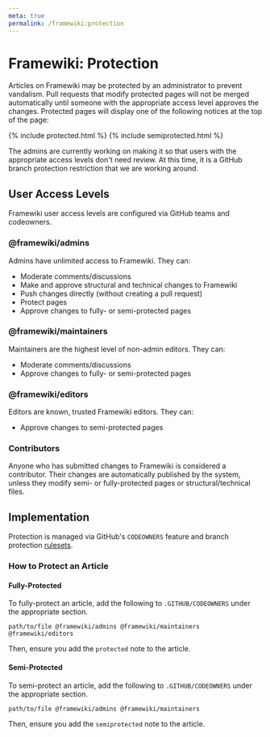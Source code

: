 ```yaml
---
meta: true
permalink: /framewiki:protection
---
```

# Framewiki: Protection
Articles on Framewiki may be protected by an administrator to prevent vandalism. Pull requests that modify protected pages will not be merged automatically until someone with the appropriate access level approves the changes. Protected pages will display one of the following notices at the top of the page:

{% include protected.html %}
{% include semiprotected.html %}

The admins are currently working on making it so that users with the appropriate access levels don't need review. At this time, it is a GitHub branch protection restriction that we are working around. 

## User Access Levels
Framewiki user access levels are configured via GitHub teams and codeowners.

### @framewiki/admins
Admins have unlimited access to Framewiki. They can:
- Moderate comments/discussions
- Make and approve structural and technical changes to Framewiki
- Push changes directly (without creating a pull request)
- Protect pages
- Approve changes to fully- or semi-protected pages

### @framewiki/maintainers
Maintainers are the highest level of non-admin editors. They can: 
- Moderate comments/discussions
- Approve changes to fully- or semi-protected pages

### @framewiki/editors
Editors are known, trusted Framewiki editors. They can:
- Approve changes to semi-protected pages

### Contributors
Anyone who has submitted changes to Framewiki is considered a contributor. Their changes are automatically published by the system, unless they modify semi- or fully-protected pages or structural/technical files.

## Implementation
Protection is managed via GitHub's `CODEOWNERS` feature and branch protection [rulesets](https://github.com/framewiki/framewiki.net/settings/rules).

### How to Protect an Article

#### Fully-Protected
To fully-protect an article, add the following to `.GITHUB/CODEOWNERS` under the appropriate section.
```
path/to/file @framewiki/admins @framewiki/maintainers @framewiki/editors
```

Then, ensure you add the `protected` note to the article.

#### Semi-Protected
To semi-protect an article, add the following to `.GITHUB/CODEOWNERS` under the appropriate section.
```
path/to/file @framewiki/admins @framewiki/maintainers
```

Then, ensure you add the `semiprotected` note to the article.
